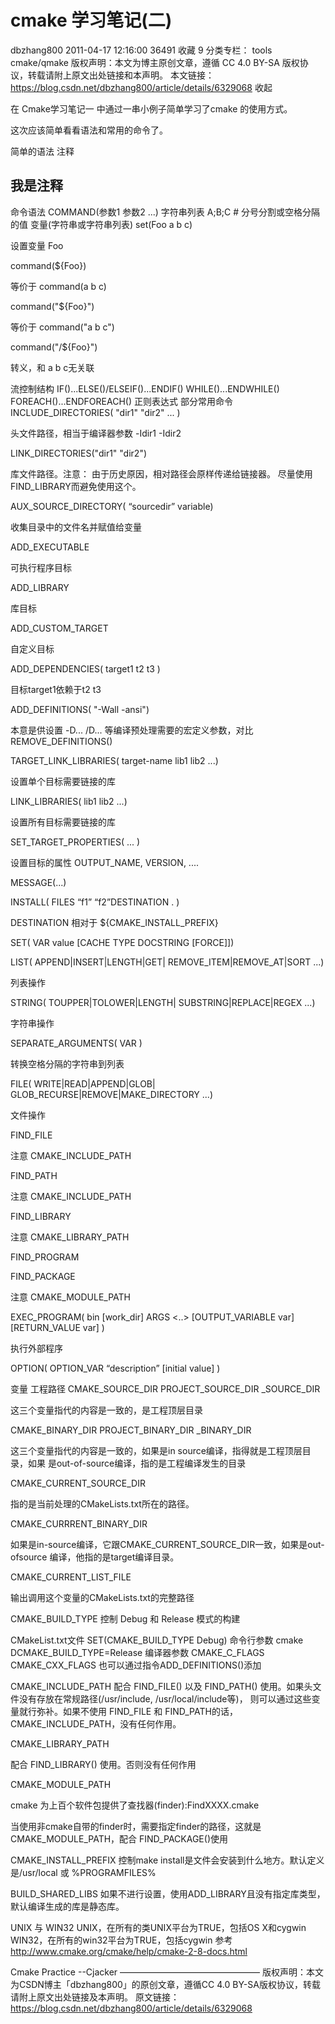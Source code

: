# cmake 学习笔记(二)

dbzhang800 2011-04-17 12:16:00  36491  收藏 9
分类专栏： tools cmake/qmake
版权声明：本文为博主原创文章，遵循 CC 4.0 BY-SA 版权协议，转载请附上原文出处链接和本声明。
本文链接：https://blog.csdn.net/dbzhang800/article/details/6329068
收起

在 Cmake学习笔记一 中通过一串小例子简单学习了cmake 的使用方式。

这次应该简单看看语法和常用的命令了。

简单的语法
注释

## 我是注释

命令语法
COMMAND(参数1 参数2 ...)
字符串列表
A;B;C # 分号分割或空格分隔的值
变量(字符串或字符串列表)
set(Foo a b c)

设置变量 Foo

command(${Foo})

等价于 command(a b c)

command("${Foo}")

等价于 command("a b c")

command("/${Foo}")

转义，和 a b c无关联

流控制结构
IF()...ELSE()/ELSEIF()...ENDIF()
WHILE()...ENDWHILE()
FOREACH()...ENDFOREACH()
正则表达式
部分常用命令
INCLUDE_DIRECTORIES( "dir1" "dir2" ... )

头文件路径，相当于编译器参数 -Idir1 -Idir2

LINK_DIRECTORIES("dir1" "dir2")

库文件路径。注意：
由于历史原因，相对路径会原样传递给链接器。
尽量使用FIND_LIBRARY而避免使用这个。

AUX_SOURCE_DIRECTORY( “sourcedir” variable)

收集目录中的文件名并赋值给变量

ADD_EXECUTABLE

可执行程序目标

ADD_LIBRARY

库目标

ADD_CUSTOM_TARGET

自定义目标

ADD_DEPENDENCIES( target1 t2 t3 )

目标target1依赖于t2 t3

ADD_DEFINITIONS( "-Wall -ansi")

本意是供设置 -D... /D... 等编译预处理需要的宏定义参数，对比 REMOVE_DEFINITIONS()

TARGET_LINK_LIBRARIES( target-name lib1 lib2 ...)

设置单个目标需要链接的库

LINK_LIBRARIES( lib1 lib2 ...)

设置所有目标需要链接的库

SET_TARGET_PROPERTIES( ... )

设置目标的属性 OUTPUT_NAME, VERSION, ....

MESSAGE(...)


INSTALL( FILES “f1” “f2”DESTINATION . )

DESTINATION 相对于 ${CMAKE_INSTALL_PREFIX}

SET( VAR value [CACHE TYPE DOCSTRING [FORCE]])


LIST( APPEND|INSERT|LENGTH|GET| REMOVE_ITEM|REMOVE_AT|SORT ...)

列表操作

STRING( TOUPPER|TOLOWER|LENGTH| SUBSTRING|REPLACE|REGEX ...)

字符串操作

SEPARATE_ARGUMENTS( VAR )

转换空格分隔的字符串到列表

FILE( WRITE|READ|APPEND|GLOB| GLOB_RECURSE|REMOVE|MAKE_DIRECTORY ...)

文件操作

FIND_FILE

注意 CMAKE_INCLUDE_PATH

FIND_PATH

注意 CMAKE_INCLUDE_PATH

FIND_LIBRARY

注意 CMAKE_LIBRARY_PATH

FIND_PROGRAM


FIND_PACKAGE

注意 CMAKE_MODULE_PATH

EXEC_PROGRAM( bin [work_dir] ARGS <..> [OUTPUT_VARIABLE var] [RETURN_VALUE var] )

执行外部程序

OPTION( OPTION_VAR “description” [initial value] )


变量
工程路径
CMAKE_SOURCE_DIR
PROJECT_SOURCE_DIR
<projectname>_SOURCE_DIR

这三个变量指代的内容是一致的，是工程顶层目录

CMAKE_BINARY_DIR
PROJECT_BINARY_DIR
<projectname>_BINARY_DIR

这三个变量指代的内容是一致的，如果是in source编译，指得就是工程顶层目录，如果 是out-of-source编译，指的是工程编译发生的目录

CMAKE_CURRENT_SOURCE_DIR

指的是当前处理的CMakeLists.txt所在的路径。

CMAKE_CURRRENT_BINARY_DIR

如果是in-source编译，它跟CMAKE_CURRENT_SOURCE_DIR一致，如果是out-ofsource 编译，他指的是target编译目录。

CMAKE_CURRENT_LIST_FILE

输出调用这个变量的CMakeLists.txt的完整路径

CMAKE_BUILD_TYPE
控制 Debug 和 Release 模式的构建

CMakeList.txt文件
SET(CMAKE_BUILD_TYPE Debug)
命令行参数
cmake DCMAKE_BUILD_TYPE=Release
编译器参数
CMAKE_C_FLAGS
CMAKE_CXX_FLAGS
也可以通过指令ADD_DEFINITIONS()添加

CMAKE_INCLUDE_PATH
配合 FIND_FILE() 以及 FIND_PATH() 使用。如果头文件没有存放在常规路径(/usr/include, /usr/local/include等)，
则可以通过这些变量就行弥补。如果不使用 FIND_FILE 和 FIND_PATH的话，CMAKE_INCLUDE_PATH，没有任何作用。

CMAKE_LIBRARY_PATH

配合 FIND_LIBRARY() 使用。否则没有任何作用

CMAKE_MODULE_PATH

cmake 为上百个软件包提供了查找器(finder):FindXXXX.cmake

当使用非cmake自带的finder时，需要指定finder的路径，这就是CMAKE_MODULE_PATH，配合 FIND_PACKAGE()使用

CMAKE_INSTALL_PREFIX
控制make install是文件会安装到什么地方。默认定义是/usr/local 或 %PROGRAMFILES%

BUILD_SHARED_LIBS
如果不进行设置，使用ADD_LIBRARY且没有指定库类型，默认编译生成的库是静态库。

UNIX 与 WIN32
UNIX，在所有的类UNIX平台为TRUE，包括OS X和cygwin
WIN32，在所有的win32平台为TRUE，包括cygwin
参考
http://www.cmake.org/cmake/help/cmake-2-8-docs.html

Cmake Practice --Cjacker
————————————————
版权声明：本文为CSDN博主「dbzhang800」的原创文章，遵循CC 4.0 BY-SA版权协议，转载请附上原文出处链接及本声明。
原文链接：https://blog.csdn.net/dbzhang800/article/details/6329068